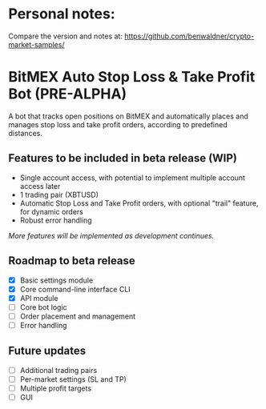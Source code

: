 # Personal notes:

Compare the version and notes at: https://github.com/benwaldner/crypto-market-samples/


# BitMEX Auto Stop Loss & Take Profit Bot (PRE-ALPHA)

A bot that tracks open positions on BitMEX and automatically places and manages stop loss and take profit orders, according to predefined distances.


## Features to be included in beta release (WIP)

- Single account access, with potential to implement multiple account access later
- 1 trading pair (XBTUSD)
- Automatic Stop Loss and Take Profit orders, with optional "trail" feature, for dynamic orders
- Robust error handling

*More features will be implemented as development continues.*


## Roadmap to beta release

- [x] Basic settings module
- [x] Core command-line interface CLI
- [x] API module
- [ ] Core bot logic
- [ ] Order placement and management
- [ ] Error handling

## Future updates

- [ ] Additional trading pairs
- [ ] Per-market settings (SL and TP)
- [ ] Multiple profit targets
- [ ] GUI
